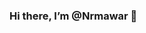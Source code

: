 ### Hi there, I’m @Nrmawar 👋

<!--
**NurMawar/NurMawar** is a ✨ _special_ ✨ repository because its `README.md` (this file) appears on your GitHub profile.

Here are some ideas to get you started:

- ✨ I’m interested in Software Quality Assurance/Test Engineer.
- 🌱 For QA Engineer I’m learning Postman, Katalon Studio, Selenium with Python, Cypress, Appium, etc.
- 👯 I’m looking to collaborate on Software Quality Assurance/Test Engineer.
- 📫 How to reach me on LinkedIn: https://www.linkedin.com/in/nurmawar/
-->
